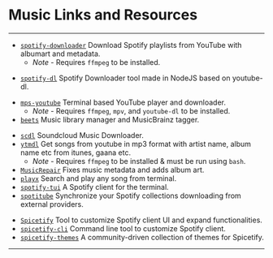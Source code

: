 # Music Links and Resources

---

* [`spotify-downloader`](https://github.com/ritiek/spotify-downloader) Download Spotify playlists from YouTube with albumart and metadata.
  * *Note* - Requires `ffmpeg` to be installed.

[](.)

* [`spotify-dl`](https://github.com/SwapnilSoni1999/spotify-dl) Spotify Downloader tool made in NodeJS based on youtube-dl.

[](.)

* [`mps-youtube`](https://github.com/mps-youtube/mps-youtube) Terminal based YouTube player and downloader.
  * *Note* - Requires `ffmpeg`, `mpv`, and `youtube-dl` to be installed.
* [`beets`](https://github.com/beetbox/beets) Music library manager and MusicBrainz tagger.

[](.)

* [`scdl`](https://github.com/flyingrub/scdl) Soundcloud Music Downloader.
* [`ytmdl`](https://github.com/deepjyoti30/ytmdl) Get songs from youtube in mp3 format with artist name, album name etc from itunes, gaana etc.
  * *Note* - Requires `ffmpeg` to be installed & must be run using `bash`.
* [`MusicRepair`](https://github.com/kalbhor/MusicRepair) Fixes music metadata and adds album art.
* [`playx`](https://github.com/NISH1001/playx) Search and play any song from terminal.
* [`spotify-tui`](https://github.com/Rigellute/spotify-tui) A Spotify client for the terminal.
* [`spotitube`](https://github.com/streambinder/spotitube) Synchronize your Spotify collections downloading from external providers.

[](.)

* [`Spicetify`](https://github.com/khanhas/Spicetify) Tool to customize Spotify client UI and expand functionalities.
* [`spicetify-cli`](https://github.com/khanhas/spicetify-cli) Command line tool to customize Spotify client.
* [`spicetify-themes`](https://github.com/morpheusthewhite/spicetify-themes) A community-driven collection of themes for Spicetify.

---
